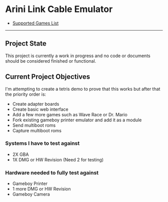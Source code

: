 # Arini Link Cable Emulator

* [Supported Games List](/docs/games)

----------------------------------------------------------------------

## Project State

This project is currently a work in progress and no code or documents should be considered finished or functional.

## Current Project Objectives

I'm attempting to create a tetris demo to prove that this works but after that the priority order is:

* Create adapter boards
* Create basic web interface
* Add a few more games such as Wave Race or Dr. Mario
* Fork existing gameboy printer emulator and add it as a module
* Send multiboot roms
* Capture multiboot roms

### Systems I have to test against

* 2X GBA
* 1X DMG or HW Revision (Need 2 for testing)

### Hardware needed to fully test against

* Gameboy Printer
* 1 more DMG or HW Revision
* Gameboy Camera
